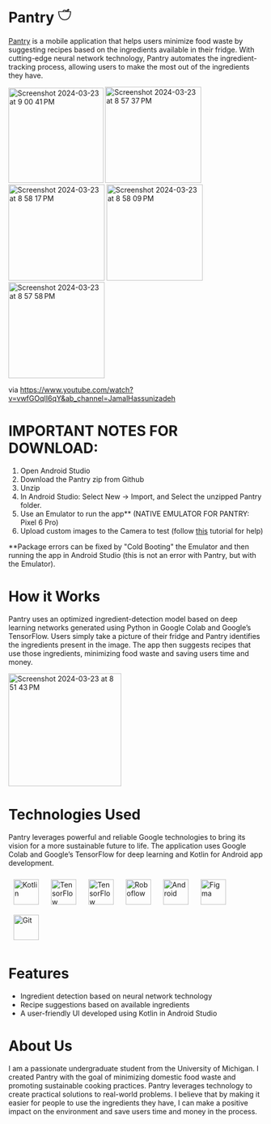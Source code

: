 # Pantry 𓎩
<a href="https://www.youtube.com/watch?v=vwfGOqII6qY&ab_channel=JamalHassunizadeh" target="_blank">Pantry</a> is a mobile application that helps users minimize food waste by suggesting recipes based on the ingredients available in their fridge. With cutting-edge neural network technology, Pantry automates the ingredient-tracking process, allowing users to make the most out of the ingredients they have.

<img width="187.5" alt="Screenshot 2024-03-23 at 9 00 41 PM" src="https://github.com/jamalvh/Pantry/assets/113135025/839eb33d-e301-4210-a6aa-bf9452ddae74">
<img width="190" alt="Screenshot 2024-03-23 at 8 57 37 PM" src="https://github.com/jamalvh/Pantry/assets/113135025/9151f406-7841-4437-8b5c-b3e166aefe9e">
<img width="190" alt="Screenshot 2024-03-23 at 8 58 17 PM" src="https://github.com/jamalvh/Pantry/assets/113135025/8b666257-6fc0-4365-a582-1223a7862428">
<img width="190" alt="Screenshot 2024-03-23 at 8 58 09 PM" src="https://github.com/jamalvh/Pantry/assets/113135025/121643cf-4aae-4118-9a76-b392cd6d62c6">
<img width="190" alt="Screenshot 2024-03-23 at 8 57 58 PM" src="https://github.com/jamalvh/Pantry/assets/113135025/944c9a27-6ba7-45e2-826f-1ef0daaa9371">

via https://www.youtube.com/watch?v=vwfGOqII6qY&ab_channel=JamalHassunizadeh

# IMPORTANT NOTES FOR DOWNLOAD:
1) Open Android Studio
2) Download the Pantry zip from Github
3) Unzip
4) In Android Studio: Select New -> Import, and Select the unzipped Pantry folder. 
5) Use an Emulator to run the app** (NATIVE EMULATOR FOR PANTRY: Pixel 6 Pro) 
6) Upload custom images to the Camera to test (follow <a href="https://developers.google.com/ar/develop/c/emulator#control_the_virtual_scene" target="_blank">this</a> tutorial for help)

**Package errors can be fixed by "Cold Booting" the Emulator and then running the app in Android Studio (this is not an error with Pantry, but with the Emulator).

# How it Works
Pantry uses an optimized ingredient-detection model based on deep learning networks generated using Python in Google Colab and Google’s TensorFlow. Users simply take a picture of their fridge and Pantry identifies the ingredients present in the image. The app then suggests recipes that use those ingredients, minimizing food waste and saving users time and money.

<img width="223" alt="Screenshot 2024-03-23 at 8 51 43 PM" src="https://github.com/jamalvh/Pantry/assets/113135025/7fb8b376-f95c-4a0c-a3ae-1263b3fdb63b">

# Technologies Used
Pantry leverages powerful and reliable Google technologies to bring its vision for a more sustainable future to life. The application uses Google Colab and Google’s TensorFlow for deep learning and Kotlin for Android app development.
<div>  
<a href="https://kotlinlang.org/" target="_blank"><img style="margin: 10px" src="https://profilinator.rishav.dev/skills-assets/kotlinlang-icon.svg" alt="Kotlin" height="50" /></a>  
<a href="https://www.tensorflow.org/" target="_blank"><img style="margin: 10px" src="https://profilinator.rishav.dev/skills-assets/tensorflow-icon.svg" alt="TensorFlow" height="50" /></a> 
<a href="https://colab.research.google.com/" target="_blank"><img style="margin: 10px" src="https://upload.wikimedia.org/wikipedia/commons/thumb/d/d0/Google_Colaboratory_SVG_Logo.svg/2560px-Google_Colaboratory_SVG_Logo.svg.png" alt="TensorFlow" height="50" /></a> 
<a href="https://roboflow.com/" target="_blank"><img style="margin: 10px" src="https://blog.roboflow.com/favicon.png" alt="Roboflow" height="50" /></a>
<a href="https://www.android.com/intl/en_in/" target="_blank"><img style="margin: 10px" src="https://profilinator.rishav.dev/skills-assets/android-original-wordmark.svg" alt="Android" height="50" /></a>  
<a href="https://www.figma.com/" target="_blank"><img style="margin: 10px" src="https://profilinator.rishav.dev/skills-assets/figma-icon.svg" alt="Figma" height="50" /></a>  
<a href="https://github.com/" target="_blank"><img style="margin: 10px" src="https://profilinator.rishav.dev/skills-assets/git-scm-icon.svg" alt="Git" height="50" /></a>  
</div>

# Features
- Ingredient detection based on neural network technology
- Recipe suggestions based on available ingredients
- A user-friendly UI developed using Kotlin in Android Studio

# About Us
I am a passionate undergraduate student from the University of Michigan. I created Pantry with the goal of minimizing domestic food waste and promoting sustainable cooking practices. Pantry leverages technology to create practical solutions to real-world problems. I believe that by making it easier for people to use the ingredients they have, I can make a positive impact on the environment and save users time and money in the process.
 
